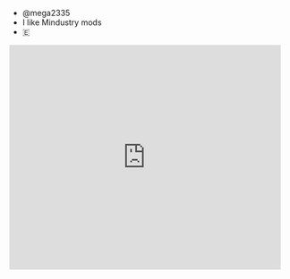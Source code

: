 - @mega2335
- I like Mindustry mods
- 🇪
<html>
  <body>
    <iframe src="https://scratch.mit.edu/projects/715522602/embed" allowtransparency="true" width="485" height="402" frameborder="0" scrolling="no"           allowfullscreen></iframe>
  </body>
</html>
